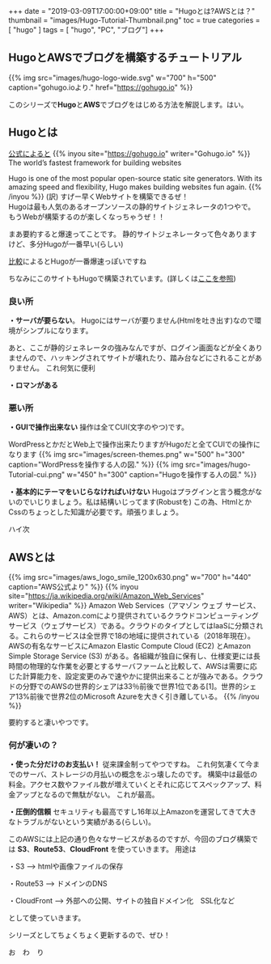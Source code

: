 +++
date = "2019-03-09T17:00:00+09:00"
title = "Hugoとは?AWSとは？"
thumbnail = "images/Hugo-Tutorial-Thumbnail.png"
toc = true 
categories = [ "hugo" ]
tags = [ "hugo", "PC", "ブログ"]
+++

## HugoとAWSでブログを構築するチュートリアル
{{% img src="images/hugo-logo-wide.svg" w="700" h="500" caption="gohugo.ioより." href="https://gohugo.io" %}}

このシリーズで**Hugo**と**AWS**でブログをはじめる方法を解説します。はい。
## Hugoとは
[公式によると](https://gohugo.io)
{{% inyou site="https://gohugo.io" writer="Gohugo.io" %}}
The world’s fastest framework for building websites

Hugo is one of the most popular open-source static site generators. With its amazing speed and flexibility, Hugo makes building websites fun again.
{{% /inyou %}}
(訳)
すげー早くWebサイトを構築できるぜ！<br>
Hugoは最も人気のあるオープンソースの静的サイトジェネレータの1つやで。
もうWebが構築するのが楽しくなっちゃうぜ！！

まあ要約すると爆速ってことです。
静的サイトジェネレータって色々ありますけど、多分Hugoが一番早い(らしい)

[比較](http://tamura.goga.co.jp/article/429818193.html)によるとHugoが一番爆速っぽいですね

ちなみにこのサイトもHugoで構築されています。(詳しくは[ここを参照](https://www.saltandsugar.tech/about/what/#%E3%81%93%E3%81%AE%E3%83%96%E3%83%AD%E3%82%B0%E3%81%AF%E3%81%A9%E3%81%86%E3%82%84%E3%81%A3%E3%81%A6%E5%8B%95%E3%81%84%E3%81%A6%E3%82%8B%E3%81%AE))

### 良い所
**・サーバが要らない**。
Hugoにはサーバが要りません(Htmlを吐き出す)なので環境がシンプルになります。

あと、ここが静的ジェネレータの強みなんですが、ログイン画面などが全くありませんので、ハッキングされてサイトが壊れたり、踏み台などにされることがありません。
これ何気に便利



**・ロマンがある**

### 悪い所
**・GUIで操作出来ない**
操作は全てCUI(文字のやつ)です。

WordPressとかだとWeb上で操作出来たりますがHugoだと全てCUIでの操作になります
{{% img src="images/screen-themes.png" w="500" h="300" caption="WordPressを操作する人の図." %}}
{{% img src="images/hugo-Tutorial-cui.png" w="450" h="300" caption="Hugoを操作する人の図." %}}

**・基本的にテーマをいじらなければいけない**
Hugoはプラグインと言う概念がないのでいじりましょう。私は結構いじってます(Robustを)
この為、HtmlとかCssのちょっとした知識が必要です。頑張りましょう。

ハイ次

## AWSとは
{{% img src="images/aws_logo_smile_1200x630.png" w="700" h="440" caption="AWS公式より" %}}
{{% inyou site="https://ja.wikipedia.org/wiki/Amazon_Web_Services" writer="Wikipedia" %}}
Amazon Web Services（アマゾン ウェブ サービス、AWS）とは、Amazon.comにより提供されているクラウドコンピューティングサービス（ウェブサービス）である。クラウドのタイプとしてはIaaSに分類される。これらのサービスは全世界で18の地域に提供されている（2018年現在）。AWSの有名なサービスにAmazon Elastic Compute Cloud (EC2) とAmazon Simple Storage Service (S3) がある。各組織が独自に保有し、仕様変更には長時間の物理的な作業を必要とするサーバファームと比較して、AWSは需要に応じた計算能力を、設定変更のみで速やかに提供出来ることが強みである。クラウドの分野でのAWSの世界的シェアは33％前後で世界1位である[1]。世界的シェア13%前後で世界2位のMicrosoft Azureを大きく引き離している。 
{{% /inyou %}}

要約すると凄いやつです。

### 何が凄いの？
**・使った分だけのお支払い！**
従来課金制ってやつですね。
これ何気凄くて今までのサーバ、ストレージの月払いの概念をぶっ壊したのです。
構築中は最低の料金。アクセス数やファイル数が増えていくとそれに応じてスペックアップ、料金アップとなるので無駄がない。
これが最高。

**・圧倒的信頼**
セキュリティも最高ですし16年以上Amazonを運営してきて大きなトラブルがないという実績がある(らしい)。

このAWSには上記の通り色々なサービスがあるのですが、今回のブログ構築では **S3**、**Route53**、**CloudFront**
を使っていきます。
用途は

・S3 --> htmlや画像ファイルの保存

・Route53 --> ドメインのDNS

・CloudFront --> 外部への公開、サイトの独自ドメイン化　SSL化など

として使っていきます。

シリーズとしてちょくちょく更新するので、ぜひ！

お　わ　り


